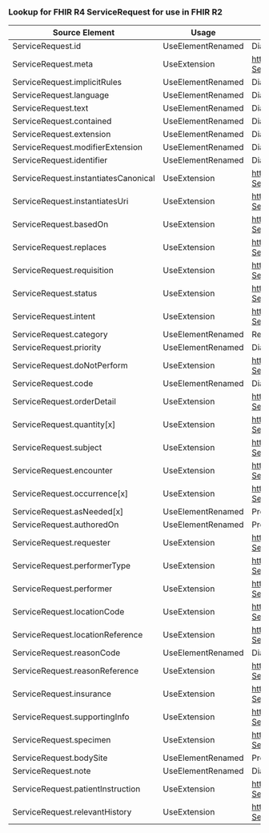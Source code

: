 ### Lookup for FHIR R4 ServiceRequest for use in FHIR R2

| Source Element | Usage | Target |
| -------------- | ----- | ------ |
| ServiceRequest.id | UseElementRenamed | DiagnosticOrder.id |
| ServiceRequest.meta | UseExtension | http://hl7.org/fhir/4.0/StructureDefinition/extension-ServiceRequest.meta |
| ServiceRequest.implicitRules | UseElementRenamed | DiagnosticOrder.implicitRules |
| ServiceRequest.language | UseElementRenamed | DiagnosticOrder.language |
| ServiceRequest.text | UseElementRenamed | DiagnosticOrder.text |
| ServiceRequest.contained | UseElementRenamed | DiagnosticOrder.contained |
| ServiceRequest.extension | UseElementRenamed | DiagnosticOrder.extension |
| ServiceRequest.modifierExtension | UseElementRenamed | DiagnosticOrder.modifierExtension |
| ServiceRequest.identifier | UseElementRenamed | DiagnosticOrder.identifier |
| ServiceRequest.instantiatesCanonical | UseExtension | http://hl7.org/fhir/4.0/StructureDefinition/extension-ServiceRequest.instantiatesCanonical |
| ServiceRequest.instantiatesUri | UseExtension | http://hl7.org/fhir/4.0/StructureDefinition/extension-ServiceRequest.instantiatesUri |
| ServiceRequest.basedOn | UseExtension | http://hl7.org/fhir/4.0/StructureDefinition/extension-ServiceRequest.basedOn |
| ServiceRequest.replaces | UseExtension | http://hl7.org/fhir/4.0/StructureDefinition/extension-ServiceRequest.replaces |
| ServiceRequest.requisition | UseExtension | http://hl7.org/fhir/4.0/StructureDefinition/extension-ServiceRequest.requisition |
| ServiceRequest.status | UseExtension | http://hl7.org/fhir/4.0/StructureDefinition/extension-ServiceRequest.status |
| ServiceRequest.intent | UseExtension | http://hl7.org/fhir/4.0/StructureDefinition/extension-ServiceRequest.intent |
| ServiceRequest.category | UseElementRenamed | ReferralRequest.type |
| ServiceRequest.priority | UseElementRenamed | DiagnosticOrder.priority |
| ServiceRequest.doNotPerform | UseExtension | http://hl7.org/fhir/4.0/StructureDefinition/extension-ServiceRequest.doNotPerform |
| ServiceRequest.code | UseElementRenamed | DiagnosticOrder.item.code |
| ServiceRequest.orderDetail | UseExtension | http://hl7.org/fhir/4.0/StructureDefinition/extension-ServiceRequest.orderDetail |
| ServiceRequest.quantity[x] | UseExtension | http://hl7.org/fhir/4.0/StructureDefinition/extension-ServiceRequest.quantity |
| ServiceRequest.subject | UseExtension | http://hl7.org/fhir/4.0/StructureDefinition/extension-ServiceRequest.subject |
| ServiceRequest.encounter | UseExtension | http://hl7.org/fhir/4.0/StructureDefinition/extension-ServiceRequest.encounter |
| ServiceRequest.occurrence[x] | UseExtension | http://hl7.org/fhir/4.0/StructureDefinition/extension-ServiceRequest.occurrence |
| ServiceRequest.asNeeded[x] | UseElementRenamed | ProcedureRequest.asNeeded[x] |
| ServiceRequest.authoredOn | UseElementRenamed | ProcedureRequest.orderedOn |
| ServiceRequest.requester | UseExtension | http://hl7.org/fhir/4.0/StructureDefinition/extension-ServiceRequest.requester |
| ServiceRequest.performerType | UseExtension | http://hl7.org/fhir/4.0/StructureDefinition/extension-ServiceRequest.performerType |
| ServiceRequest.performer | UseExtension | http://hl7.org/fhir/4.0/StructureDefinition/extension-ServiceRequest.performer |
| ServiceRequest.locationCode | UseExtension | http://hl7.org/fhir/4.0/StructureDefinition/extension-ServiceRequest.locationCode |
| ServiceRequest.locationReference | UseExtension | http://hl7.org/fhir/4.0/StructureDefinition/extension-ServiceRequest.locationReference |
| ServiceRequest.reasonCode | UseElementRenamed | DiagnosticOrder.reason |
| ServiceRequest.reasonReference | UseExtension | http://hl7.org/fhir/4.0/StructureDefinition/extension-ServiceRequest.reasonReference |
| ServiceRequest.insurance | UseExtension | http://hl7.org/fhir/4.0/StructureDefinition/extension-ServiceRequest.insurance |
| ServiceRequest.supportingInfo | UseExtension | http://hl7.org/fhir/4.0/StructureDefinition/extension-ServiceRequest.supportingInfo |
| ServiceRequest.specimen | UseExtension | http://hl7.org/fhir/4.0/StructureDefinition/extension-ServiceRequest.specimen |
| ServiceRequest.bodySite | UseElementRenamed | ProcedureRequest.bodySite |
| ServiceRequest.note | UseElementRenamed | DiagnosticOrder.note |
| ServiceRequest.patientInstruction | UseExtension | http://hl7.org/fhir/4.0/StructureDefinition/extension-ServiceRequest.patientInstruction |
| ServiceRequest.relevantHistory | UseExtension | http://hl7.org/fhir/4.0/StructureDefinition/extension-ServiceRequest.relevantHistory |
